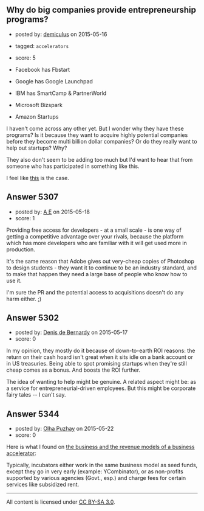 ## Why do big companies provide entrepreneurship programs?

- posted by: [demiculus](https://stackexchange.com/users/5264485/demiculus) on 2015-05-16
- tagged: `accelerators`
- score: 5

- Facebook has Fbstart
- Google has Google Launchpad
- IBM has SmartCamp & PartnerWorld
- Microsoft Bizspark
- Amazon Startups

I haven't come across any other yet. But I wonder why they have these programs?
Is it because they want to acquire highly potential companies before they become multi billion dollar companies? Or do they really want to help out startups? Why?

They also don't seem to be adding too much but I'd want to hear that from someone who has participated in something like this.

I feel like [this][1] is the case.


  [1]: http://digitalclaritygroup.com/wordpress/wp-content/uploads/2012/08/trap.png


## Answer 5307

- posted by: [A E](https://stackexchange.com/users/5191744/a-e) on 2015-05-18
- score: 1

Providing free access for developers - at a small scale - is one way of getting a competitive advantage over your rivals, because the platform which has more developers who are familiar with it will get used more in production.

It's the same reason that Adobe gives out very-cheap copies of Photoshop to design students - they want it to continue to be an industry standard, and to make that happen they need a large base of people who know how to use it.

I'm sure the PR and the potential access to acquisitions doesn't do any harm either. ;)


## Answer 5302

- posted by: [Denis de Bernardy](https://stackexchange.com/users/182468/denis-de-bernardy) on 2015-05-17
- score: 0

In my opinion, they mostly do it because of down-to-earth ROI reasons: the return on their cash hoard isn't great when it sits idle on a bank account or in US treasuries. Being able to spot promising startups when they're still cheap comes as a bonus. And boosts the ROI further.

The idea of wanting to help might be genuine. A related aspect might be: as a service for entrepreneurial-driven employees. But this might be corporate fairy tales -- I can't say.




## Answer 5344

- posted by: [Olha Puzhay](https://stackexchange.com/users/1161515/olha-puzhay) on 2015-05-22
- score: 0

<p>Here is what I found on <a href="http://www.quora.com/What-is-the-business-model-of-a-business-accelerator-and-revenue-model" rel="nofollow">the business and the revenue models of a business accelerator</a>:</p>

<p>Typically, incubators either work in the same business model as seed funds, except they go in very early (example: YCombinator), or as non-profits supported by various agencies (Govt., esp.) and charge fees for certain services like subsidized rent. </p>




---

All content is licensed under [CC BY-SA 3.0](https://creativecommons.org/licenses/by-sa/3.0/).
